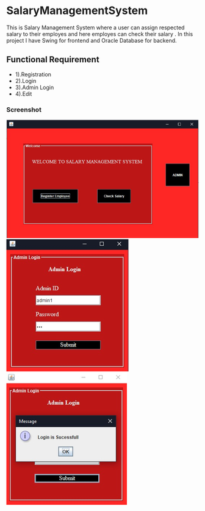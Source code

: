 # SalaryManagementSystem
This is Salary Management System where a user can assign respected salary to their employes and here employes can check their salary .
In this project I have Swing for frontend and Oracle Database for backend. 

## Functional Requirement

- 1).Registration
- 2).Login
- 3).Admin Login
- 4).Edit


### Screenshot

![](./screenShots/1.jpeg)
![](./screenShots/2.jpeg)
![](./screenShots/3.jpeg)
